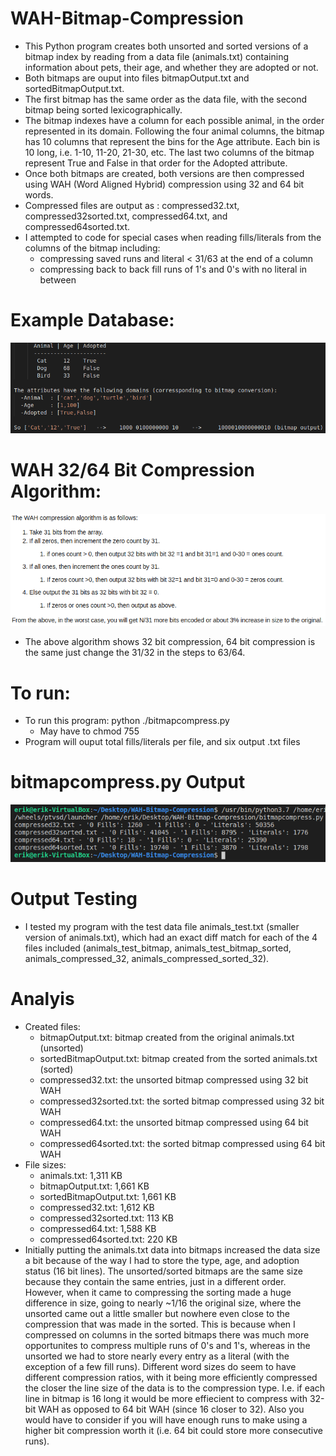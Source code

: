 # WAH-Bitmap-Compression
* This Python program creates both unsorted and sorted versions of a bitmap index by reading from a data file (animals.txt) containing information about pets, their age, and whether they are adopted or not. 
* Both bitmaps are ouput into files bitmapOutput.txt and sortedBitmapOutput.txt.
* The first bitmap has the same order as the data file, with the second bitmap being sorted lexicographically.
* The bitmap indexes have a column for each possible animal, in the order represented in its domain. Following the four animal columns, the bitmap has 10 columns that represent the bins for the Age attribute. Each bin is 10 long, i.e. 1-10, 11-20, 21-30, etc. The last two columns of the bitmap represent True and False in that order for the Adopted attribute. 
* Once both bitmaps are created, both versions are then compressed using WAH (Word Aligned Hybrid) compression using 32 and 64 bit words. 
* Compressed files are output as : compressed32.txt, compressed32sorted.txt, compressed64.txt, and compressed64sorted.txt.
* I attempted to code for special cases when reading fills/literals from the columns of the bitmap including:
    * compressing saved runs and literal < 31/63 at the end of a column
    * compressing back to back fill runs of 1's and 0's with no literal in between 
# Example Database:
![Alt text](/screenshots/sc2.png?raw=true "sc2")
# WAH 32/64 Bit Compression Algorithm:
![Alt text](/screenshots/sc3.png?raw=true "sc3")
* The above algorithm shows 32 bit compression, 64 bit compression is the same just change the 31/32 in the steps to 63/64.
# To run:
* To run this program: python ./bitmapcompress.py   
    * May have to chmod 755
* Program will ouput total fills/literals per file, and six output .txt files 
# bitmapcompress.py Output
![Alt text](/screenshots/sc1.png?raw=true "sc1")
# Output Testing
* I tested my program with the test data file animals_test.txt (smaller version of animals.txt), which had an exact diff match for each of the 4 files included (animals_test_bitmap, animals_test_bitmap_sorted, animals_compressed_32, animals_compressed_sorted_32).
# Analyis
* Created files:
    * bitmapOutput.txt: bitmap created from the original animals.txt (unsorted)
    * sortedBitmapOutput.txt: bitmap created from the sorted animals.txt (sorted)
    * compressed32.txt: the unsorted bitmap compressed using 32 bit WAH
    * compressed32sorted.txt: the sorted bitmap compressed using 32 bit WAH
    * compressed64.txt: the unsorted bitmap compressed using 64 bit WAH
    * compressed64sorted.txt: the sorted bitmap compressed using 64 bit WAH
* File sizes:
    * animals.txt:            1,311 KB
    * bitmapOutput.txt:       1,661 KB
    * sortedBitmapOutput.txt: 1,661 KB
    * compressed32.txt:       1,612 KB
    * compressed32sorted.txt: 113 KB
    * compressed64.txt:       1,588 KB
    * compressed64sorted.txt: 220 KB
* Initially putting the animals.txt data into bitmaps increased the data size a bit because of the way I had to store the type, age, and adoption status (16 bit lines). The unsorted/sorted bitmaps are the same size because they contain the same entries, just in a different order. However, when it came to compressing the sorting made a huge difference in size, going to nearly ~1/16 the original size, where the unsorted came out a little smaller but nowhere even close to the compression that was made in the sorted. This is because when I compressed on columns in the sorted bitmaps there was much more opportunites to compress multiple runs of 0's and 1's, whereas in the unsorted we had to store nearly every entry as a literal (with the exception of a few fill runs). Different word sizes do seem to have different compression ratios, with it being more efficiently compressed the closer the line size of the data is to the compression type. I.e. if each line in bitmap is 16 long it would be more effiecient to compress with 32-bit WAH as opposed to 64 bit WAH (since 16 closer to 32). Also you would have to consider if you will have enough runs to make using a higher bit compression worth it (i.e. 64 bit could store more consecutive runs).